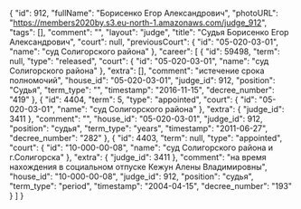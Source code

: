 {
    "id": 912,
    "fullName": "Борисенко Егор Александрович",
    "photoURL": "https://members2020by.s3.eu-north-1.amazonaws.com/judge_912",
    "tags": [],
    "comment": "",
    "layout": "judge",
    "title": "Судья Борисенко Егор Александрович",
    "court": null,
    "previousCourt": {
        "id": "05-020-03-01",
        "name": "суд Солигорского района"
    },
    "career": [
        {
            "id": 59498,
            "term": null,
            "type": "released",
            "court": {
                "id": "05-020-03-01",
                "name": "суд Солигорского района"
            },
            "extra": [],
            "comment": "истечение срока полномочий",
            "house_id": "05-020-03-01",
            "judge_id": 912,
            "position": "Судья",
            "term_type": "",
            "timestamp": "2016-11-15",
            "decree_number": "419"
        },
        {
            "id": 4404,
            "term": 5,
            "type": "appointed",
            "court": {
                "id": "05-020-03-01",
                "name": "суд Солигорского района"
            },
            "extra": {
                "judge_id": 3411
            },
            "comment": "",
            "house_id": "05-020-03-01",
            "judge_id": 912,
            "position": "судья",
            "term_type": "years",
            "timestamp": "2011-06-27",
            "decree_number": "282"
        },
        {
            "id": 4403,
            "term": null,
            "type": "appointed",
            "court": {
                "id": "10-000-00-08",
                "name": "суд Солигорского района и г.Солигорска"
            },
            "extra": {
                "judge_id": 3411
            },
            "comment": "на время нахождения в социальном отпуске Кежун Алены Владимировны",
            "house_id": "10-000-00-08",
            "judge_id": 912,
            "position": "судья",
            "term_type": "period",
            "timestamp": "2004-04-15",
            "decree_number": "193"
        }
    ]
}